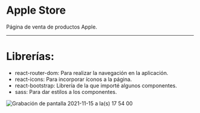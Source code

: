 # Apple Store
Página de venta de productos Apple.

-----------------
# Librerías:

* react-router-dom: Para realizar la navegación en la aplicación.
* react-icons: Para incorporar íconos a la página. 
* react-bootstrap: Librería de la que importé algunos componentes.
* sass: Para dar estilos a los componentes. 

![Grabación de pantalla 2021-11-15 a la(s) 17 54 00](https://user-images.githubusercontent.com/57192916/141852991-4397fe9d-457b-4bae-b81c-c9d291b0550a.gif)
